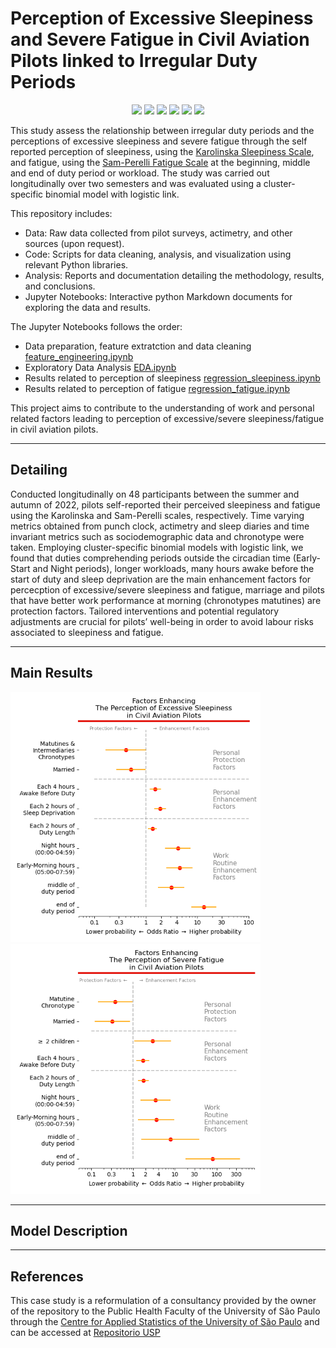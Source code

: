 # Perception of Excessive Sleepiness and Severe Fatigue in Civil Aviation Pilots linked to Irregular Duty Periods

<p style="text-align: center;"> <img src="https://img.shields.io/badge/Python 3-pymer-blue?logo=SimpleIconName&logoColor=ColorName&style=ShieldStyle" /> <img src="https://img.shields.io/badge/Python 3-pandas-darkblue?logo=SimpleIconName&logoColor=ColorName&style=ShieldStyle" /> <img src="https://img.shields.io/badge/Python 3-numpy-darkgreen?logo=SimpleIconName&logoColor=ColorName&style=ShieldStyle" /> <img src="https://img.shields.io/badge/Python 3-seaborn-green?logo=SimpleIconName&logoColor=ColorName&style=ShieldStyle" /> <img src="https://img.shields.io/badge/Python 3-matplotlib-lightblue?logo=SimpleIconName&logoColor=ColorName&style=ShieldStyle" /> <img src="https://img.shields.io/badge/Python 3-Jupyter-orange?logo=SimpleIconName&logoColor=ColorName&style=ShieldStyle" /> </p>

This study assess the relationship between irregular duty periods and the perceptions of excessive sleepiness and severe fatigue through the self reported perception of sleepiness, using the [Karolinska Sleepiness Scale](https://www.ncbi.nlm.nih.gov/pmc/articles/PMC5511283/), and fatigue, using the [Sam-Perelli Fatigue Scale](https://psycnet.apa.org/record/2017-30931-005) at the beginning, middle and end of duty period or workload. The study was carried out longitudinally over two semesters and was evaluated using a cluster-specific binomial model with logistic link.


This repository includes:

* Data: Raw data collected from pilot surveys, actimetry, and other sources (upon request).
* Code: Scripts for data cleaning, analysis, and visualization using relevant Python libraries.
* Analysis: Reports and documentation detailing the methodology, results, and conclusions.
* Jupyter Notebooks: Interactive python Markdown documents for exploring the data and results.

The Jupyter Notebooks follows the order:

* Data preparation, feature extratction and data cleaning [feature_engineering.ipynb](feature_engineering.ipynb)
* Exploratory Data Analysis [EDA.ipynb](Exploratory_Data_Analysis.ipynb)
* Results related to perception of sleepiness [regression_sleepiness.ipynb](regression_sleepiness_2.ipynb)
* Results related to perception of fatigue [regression_fatigue.ipynb](regression_fatigue.ipynb)

This project aims to contribute to the understanding of work and personal related factors leading to perception of excessive/severe sleepiness/fatigue in civil aviation pilots.

---

## Detailing

Conducted longitudinally on 48 participants between the summer and autumn of 2022, pilots self-reported their perceived sleepiness and fatigue using the Karolinska and Sam-Perelli scales, respectively. Time varying metrics obtained from punch clock, actimetry and sleep diaries and time invariant metrics such as sociodemographic data and chronotype were taken. Employing cluster-specific binomial models with logistic link, we found that duties comprehending periods outside the circadian time (Early-Start and Night periods), longer workloads, many hours awake before the start of duty and sleep deprivation are the main enhancement factors for percecption of excessive/severe sleepiness and fatigue, marriage and pilots that have better work performance at morning (chronotypes matutines) are protection factors. Tailored interventions and potential regulatory adjustments are crucial for pilots’ well-being in order to avoid labour risks associated to sleepiness and fatigue.

---

## Main Results

<p float="left">
  <img src="/figures/sleepiness_coeffs_odds.png" width="400" />
  <img src="/figures/fatigue_coeffs_odds.png" width="400" /> 
</p>

---

## Model Description

---

## References

This case study is a reformulation of a consultancy provided by the owner of the repository to the Public Health Faculty of the University of São Paulo through the [Centre for Applied Statistics of the University of São Paulo](https://www.ime.usp.br/cea/) and can be accessed at [Repositorio USP](https://repositorio.usp.br/item/003118043)
